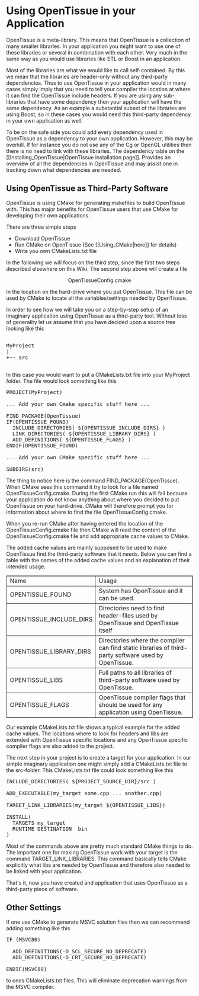 # Using OpenTissue in your Application
OpenTissue is a meta-library. This means that OpenTissue is a collection of many smaller libraries. In your application you might want to use one of these libraries or several in combination with each other. Very much in the same way as you would use libraries like STL or Boost in an application.

Most of the libraries are what we would like to call self-contained. By this we mean that the libraries are header-only without any third-party dependencies. Thus to use OpenTissue in your application would in many cases simply imply that you need to tell your compiler the location at where it can find the OpenTissue include headers. If you are using any sub-libraries that have some dependency then your application will have the same dependency. As an example a substantial subset of the libraries are using Boost, so in these cases you would need this third-party dependency in your own application as well.

To be on the safe side you could add every dependency used in OpenTissue as a dependency to your own application. However, this may be overkill. If for instance you do not use any of the Cg or OpenGL utilities then there is no need to  link with these libraries. The dependency table on the [[Installing_OpenTissue|OpenTissue installation page]]. Provides an overview of all the dependencies in OpenTissue and may assist one in tracking down what dependencies are needed.


## Using OpenTissue as Third-Party Software

OpenTissue is using CMake for generating makefiles to build OpenTissue with. This has major benefits for OpenTissue users that use CMake for developing their own applications.

There are three simple steps

* Download OpenTissue
* Run CMake on OpenTissue (See [[Using_CMake|here]] for details)
* Write you own CMakeLists.txt file

In the following we will focus on the third step, since the first two steps described elsewhere on this Wiki. The second step above will create a file

<center>
OpenTissueConfig.cmake
</center>

In the location on the hard-drive where you put OpenTissue. This file can be used by CMake to locate all the variables/settings needed by OpenTissue.

In order to see how we will take you on a step-by-step setup of an imaginary application using OpenTissue as a third-party tool. Without loss of generality let us assume that you have decided upon a source tree looking like this

<pre>

MyProject
|
+-- src

</pre>

In this case you would want to put a CMakeLists.txt file into your MyProject folder. The file would look something like this


<pre>
PROJECT(MyProject)

... Add your own Cmake specific stuff here ...

FIND_PACKAGE(OpenTissue)
IF(OPENTISSUE_FOUND)
  INCLUDE_DIRECTORIES( ${OPENTISSUE_INCLUDE_DIRS} )
  LINK_DIRECTORIES( ${OPENTISSUE_LIBRARY_DIRS} )
  ADD_DEFINITIONS( ${OPENTISSUE_FLAGS} )
ENDIF(OPENTISSUE_FOUND)

... Add your own CMake specific stuff here ...

SUBDIRS(src)
</pre>

The thing to notice here is the command FIND_PACKAGE(OpenTissue). When CMake sees this command it try to look for a file named OpenTissueConfig.cmake. During the first CMake run this will fail because your application do not know anything about where you decided to put OpenTissue on your hard-drive. CMake will therefore prompt you for information about where to find the file OpenTissueConfig.cmake.

When you re-run CMake after having entered the location of the OpenTissueConfig.cmake file then CMake will read the content of the OpenTissueConfig.cmake file and add appropriate cache values to CMake.

The added cache values are mainly supposed to be used to make OpenTissue find the third-party software that it needs.
Below you can find a table with the names of the added cache values and an explanation of their intended usage.

<table border="1">
<tr>
<td>Name</td><td>Usage</td>
</tr>
<tr>
<td>
OPENTISSUE_FOUND
</td>
<td>
System has OpenTissue and it can be used.
</td>
</tr>
<tr>
<td>
OPENTISSUE_INCLUDE_DIRS
</td>
<td>
Directories need to find header-files used by OpenTissue and OpenTissue itself
</td>
</tr>
<tr>
<td>
OPENTISSUE_LIBRARY_DIRS
</td>
<td>
Directories where the compiler can find static libraries of third-party software used by OpenTissue.
</td>
</tr>
<tr>
<td>
OPENTISSUE_LIBS
</td>
<td>
Full paths to all libraries of third-party software used by OpenTissue.
</td>
</tr>
<tr>
<td>
OPENTISSUE_FLAGS
</td>
<td>
OpenTissue compiler flags that should be used for any application using OpenTissue.
</td>
</tr>
</table>

Our example CMakeLists.txt file shows a typical example for the added cache values. The locations where to look for headers and libs are extended with OpenTissue specific locations and any OpenTissue specific compiler flags are also added to the project.

The next step in your project is to create a target for your application. In our simple imaginary application one might simply add a CMakeLists.txt file to the src-folder. This CMakeLists.txt file could look something like this

<pre>
INCLUDE_DIRECTORIES( ${PROJECT_SOURCE_DIR}/src )

ADD_EXECUTABLE(my_target some.cpp ... another.cpp)

TARGET_LINK_LIBRARIES(my_target ${OPENTISSUE_LIBS})

INSTALL(
  TARGETS my_target
  RUNTIME DESTINATION  bin
)
</pre>

Most of the commands above are pretty much standard CMake things to do. The important one for making OpenTissue work with your target is the command TARGET_LINK_LIBRARIES. This command basically tells CMake explicitly what libs are needed by OpenTissue and therefore also needed to be linked with your application.

That's it, now you have created and application that uses OpenTissue as a third-party piece of software.


## Other Settings

If one use CMake to generate MSVC solution files then we can recommend adding something like this

<pre>
IF (MSVC80)

  ADD_DEFINITIONS(-D_SCL_SECURE_NO_DEPRECATE)
  ADD_DEFINITIONS(-D_CRT_SECURE_NO_DEPRECATE)

ENDIF(MSVC80)
</pre>

to ones CMakeLists.txt files. This will eliminate deprecation warnings from the MSVC compiler.
